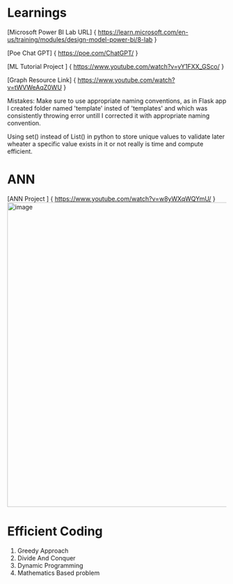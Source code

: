 # Learnings
[Microsoft Power BI Lab URL] { https://learn.microsoft.com/en-us/training/modules/design-model-power-bi/8-lab }

[Poe Chat GPT] { https://poe.com/ChatGPT/ }

[ML Tutorial Project ] { https://www.youtube.com/watch?v=yY1FXX_GSco/ }

[Graph Resource Link] { https://www.youtube.com/watch?v=tWVWeAqZ0WU }

Mistakes:
Make sure to use appropriate naming conventions, as in Flask app I created folder named 'template' insted of 'templates' and which was consistently throwing error untill I corrected it with appropriate naming convention. 

Using set() instead of List() in python to store unique values to validate later wheater a specific value exists in it or not really is time and compute efficient.

# ANN
[ANN Project ] { https://www.youtube.com/watch?v=w8yWXqWQYmU/ }
<img width="700" alt="image" src="https://github.com/gauravstark80/Learnings/assets/52076806/be792ca0-d976-463c-b454-8a828733b005">

# Efficient Coding
1. Greedy Approach
2. Divide And Conquer
3. Dynamic Programming
4. Mathematics Based problem
